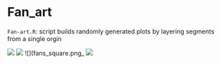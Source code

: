 # Fan_art

`Fan-art.R`: script builds randomly generated plots by layering segments from a single orgin

![](Fans.png)
![](fans_monochrome.png)
![](fans_square.png_
![](Segments_bg_dark_2.png)